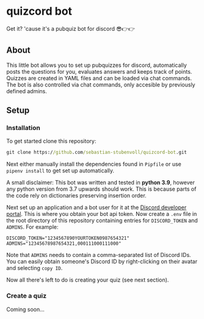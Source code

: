 # quizcord bot #

Get it? 'cause it's a pubquiz bot for discord 😎👉👉

## About ##

This little bot allows you to set up pubquizzes for discord, automatically posts
the questions for you, evaluates answers and keeps track of points. Quizzes are
created in YAML files and can be loaded via chat commands. The bot is also
controlled via chat commands, only accesible by previously defined admins.

## Setup ##

### Installation ###

To get started clone this repository:

```cmd
git clone https://github.com/sebastian-stubenvoll/quizcord-bot.git
```

Next either manually install the dependencies found in `Pipfile` or use `pipenv
install` to get set up automatically.

A small disclaimer: This bot was written
and tested in **python 3.9**, however any python version from 3.7 upwards should
work. This is because parts of the code rely on dictionaries preserving
insertion order.

Next set up an application and a bot user for it at the [Discord developer
portal](https://discord.com/developers/applications). This is where you obtain
your bot api token. Now create a `.env` file in the root directory of this
repository containing entries for `DISCORD_TOKEN` and `ADMINS`. For example:

```env
DISCORD_TOKEN="1234567890YOURTOKEN0987654321"
ADMINS="12345678987654321,000111000111000"
```

Note that `ADMINS` needs to contain a comma-separated list of Discord IDs. You
can easily obtain someone's Discord ID by right-clicking on their avatar and
selecting `copy ID`.

Now all there's left to do is creating your quiz (see next section).

### Create a quiz ###

Coming soon...
